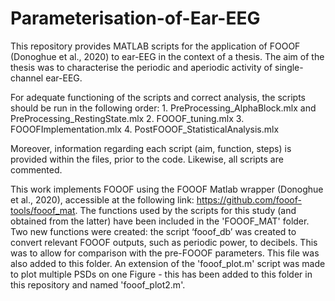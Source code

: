 # Parameterisation-of-Ear-EEG
This repository provides MATLAB scripts for the application of FOOOF (Donoghue et al., 2020) to ear-EEG in the context of a thesis. The aim of the thesis was to characterise the periodic and aperiodic activity of single-channel ear-EEG.

For adequate functioning of the scripts and correct analysis, the scripts should be run in the following order:
      1.	PreProcessing_AlphaBlock.mlx and PreProcessing_RestingState.mlx
      2.	FOOOF_tuning.mlx
      3.	FOOOFImplementation.mlx
      4.	PostFOOOF_StatisticalAnalysis.mlx

Moreover, information regarding each script (aim, function, steps) is provided within the files, prior to the code. Likewise, all scripts are commented.

This work implements FOOOF using the FOOOF Matlab wrapper (Donoghue et al., 2020), accessible at the following link: https://github.com/fooof-tools/fooof_mat. The functions used by the scripts for this study (and obtained from the latter) have been included in the 'FOOOF_MAT' folder. Two new functions were created: the script ‘fooof_db’ was created to convert relevant FOOOF outputs, such as periodic power, to decibels. This was to allow for comparison with the pre-FOOOF parameters. This file was also added to this folder. An extension of the 'fooof_plot.m' script was made to plot multiple PSDs on one Figure - this has been added to this folder in this repository and named 'fooof_plot2.m'.


